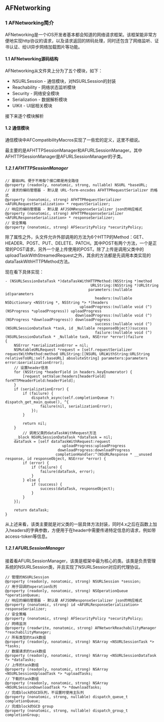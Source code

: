 ## AFNetworking

### 1 AFNetworking简介

AFNetworking是一个iOS开发者基本都会知道的网络请求框架。该框架能非常方便地实现http协议的请求，以及请求返回的转码处理，同时还包含了网络监听、证书认证、给UI异步网络加载图片等功能。

#### 1.1 AFNetworking源码结构

AFNetworking从文件夹上分为了五个模块，如下：

- NSURLSession - 通信模块，对NSURLSession的封装
- Reachability - 网络状态监听模块
- Security - 网络安全模块
- Serialization - 数据解析模块
- UIKit - UI层相关模块

接下来逐个模块解析



#### 1.2 通信模块

通信模块中AFCompatibilityMacros实现了一些宏的定义，这里不细说。

最主要的是AFHTTPSessionManager和AFURLSessionManager。其中AFHTTPSessionManager是AFURLSessionManager的子类。

##### 1.2.1 AFHTTPSessionManager

```
// 基础URL 便于不用每个接口都是用全路径
@property (readonly, nonatomic, strong, nullable) NSURL *baseURL;
// 请求的编码管理器 - 默认是 URL-form-encodes AFHTTPRequestSerializer 的格式
@property (nonatomic, strong) AFHTTPRequestSerializer <AFURLRequestSerialization> * requestSerializer;
// 响应的编码管理器 - 默认是 AFJSONResponseSerializer json的响应格式
@property (nonatomic, strong) AFHTTPResponseSerializer <AFURLResponseSerialization> * responseSerializer;
// 安全策略
@property (nonatomic, strong) AFSecurityPolicy *securityPolicy;
```

除了属性之外，头文件允许外部调用的方法为6个HTTP的Method：GET、HEADER、POST、PUT、DELETE、PATCH。其中POST有两个方法，一个是正常的POST请求，另外一个是上传使用的POST。除了上传是调用父类中的uploadTaskWithStreamedRequest之外，其余的方法都是先调用本类实现的dataTaskWithHTTPMethod方法。

现在看下具体实现：

```
- (NSURLSessionDataTask *)dataTaskWithHTTPMethod:(NSString *)method
                                       URLString:(NSString *)URLString
                                      parameters:(nullable id)parameters
                                         headers:(nullable NSDictionary <NSString *, NSString *> *)headers
                                  uploadProgress:(nullable void (^)(NSProgress *uploadProgress)) uploadProgress
                                downloadProgress:(nullable void (^)(NSProgress *downloadProgress)) downloadProgress
                                         success:(nullable void (^)(NSURLSessionDataTask *task, id _Nullable responseObject))success
                                         failure:(nullable void (^)(NSURLSessionDataTask * _Nullable task, NSError *error))failure
{
    NSError *serializationError = nil;
    NSMutableURLRequest *request = [self.requestSerializer requestWithMethod:method URLString:[[NSURL URLWithString:URLString relativeToURL:self.baseURL] absoluteString] parameters:parameters error:&serializationError];
    // 设置header信息
    for (NSString *headerField in headers.keyEnumerator) {
        [request setValue:headers[headerField] forHTTPHeaderField:headerField];
    }
    if (serializationError) {
        if (failure) {
            dispatch_async(self.completionQueue ?: dispatch_get_main_queue(), ^{
                failure(nil, serializationError);
            });
        }

        return nil;
    }
		// 调用父类的dataTaskWithRequest方法
    __block NSURLSessionDataTask *dataTask = nil;
    dataTask = [self dataTaskWithRequest:request
                          uploadProgress:uploadProgress
                        downloadProgress:downloadProgress
                       completionHandler:^(NSURLResponse * __unused response, id responseObject, NSError *error) {
        if (error) {
            if (failure) {
                failure(dataTask, error);
            }
        } else {
            if (success) {
                success(dataTask, responseObject);
            }
        }
    }];

    return dataTask;
}
```

从上述来看，该类主要就是对父类的一层具体方法封装，同时4.x之后在函数上加入headers的字典参数，方便用于在header中需要传递特定信息的请求，例如带access-token等信息。

##### 1.2.1 AFURLSessionManager

接着看AFURLSessionManager，该类是框架中最为核心的类。该类是负责管理系统的NSURLSession类，并且实现了NSURLSession对应的代理协议。

```
// 管理的NSURLSession
@property (readonly, nonatomic, strong) NSURLSession *session;
// 用于回调的operation队列
@property (readonly, nonatomic, strong) NSOperationQueue *operationQueue;
// 响应的编码管理器 - 默认是 AFJSONResponseSerializer json的响应格式 
@property (nonatomic, strong) id <AFURLResponseSerialization> responseSerializer;
// 安全策略
@property (nonatomic, strong) AFSecurityPolicy *securityPolicy;
// 网络监测
@property (readwrite, nonatomic, strong) AFNetworkReachabilityManager *reachabilityManager;
// 所有类型的task数组
@property (readonly, nonatomic, strong) NSArray <NSURLSessionTask *> *tasks;
// 数据请求的task数组
@property (readonly, nonatomic, strong) NSArray <NSURLSessionDataTask *> *dataTasks;
// 上传的task数组
@property (readonly, nonatomic, strong) NSArray <NSURLSessionUploadTask *> *uploadTasks;
// 下载的task数组
@property (readonly, nonatomic, strong) NSArray <NSURLSessionDownloadTask *> *downloadTasks;
// 完成block的GCD队列，不设置时使用主队列
@property (nonatomic, strong, nullable) dispatch_queue_t completionQueue;
// 完成block的GCD group
@property (nonatomic, strong, nullable) dispatch_group_t completionGroup;
```

